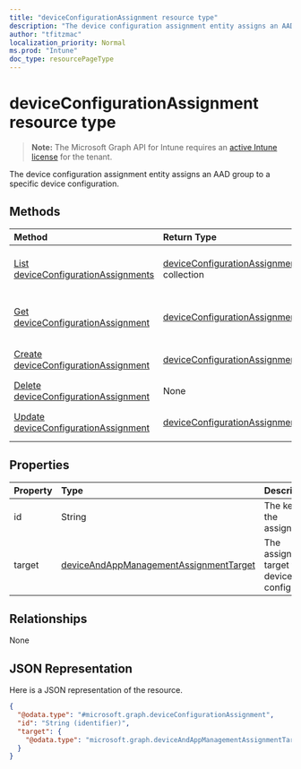```yaml
---
title: "deviceConfigurationAssignment resource type"
description: "The device configuration assignment entity assigns an AAD group to a specific device configuration."
author: "tfitzmac"
localization_priority: Normal
ms.prod: "Intune"
doc_type: resourcePageType
---
```


# deviceConfigurationAssignment resource type

> **Note:** The Microsoft Graph API for Intune requires an [active Intune license](https://go.microsoft.com/fwlink/?linkid=839381) for the tenant.

The device configuration assignment entity assigns an AAD group to a specific device configuration.

## Methods
|Method|Return Type|Description|
|:---|:---|:---|
|[List deviceConfigurationAssignments](../api/intune-deviceconfig-deviceconfigurationassignment-list.md)|[deviceConfigurationAssignment](../resources/intune-deviceconfig-deviceconfigurationassignment.md) collection|List properties and relationships of the [deviceConfigurationAssignment](../resources/intune-deviceconfig-deviceconfigurationassignment.md) objects.|
|[Get deviceConfigurationAssignment](../api/intune-deviceconfig-deviceconfigurationassignment-get.md)|[deviceConfigurationAssignment](../resources/intune-deviceconfig-deviceconfigurationassignment.md)|Read properties and relationships of the [deviceConfigurationAssignment](../resources/intune-deviceconfig-deviceconfigurationassignment.md) object.|
|[Create deviceConfigurationAssignment](../api/intune-deviceconfig-deviceconfigurationassignment-create.md)|[deviceConfigurationAssignment](../resources/intune-deviceconfig-deviceconfigurationassignment.md)|Create a new [deviceConfigurationAssignment](../resources/intune-deviceconfig-deviceconfigurationassignment.md) object.|
|[Delete deviceConfigurationAssignment](../api/intune-deviceconfig-deviceconfigurationassignment-delete.md)|None|Deletes a [deviceConfigurationAssignment](../resources/intune-deviceconfig-deviceconfigurationassignment.md).|
|[Update deviceConfigurationAssignment](../api/intune-deviceconfig-deviceconfigurationassignment-update.md)|[deviceConfigurationAssignment](../resources/intune-deviceconfig-deviceconfigurationassignment.md)|Update the properties of a [deviceConfigurationAssignment](../resources/intune-deviceconfig-deviceconfigurationassignment.md) object.|

## Properties
|Property|Type|Description|
|:---|:---|:---|
|id|String|The key of the assignment.|
|target|[deviceAndAppManagementAssignmentTarget](../resources/intune-shared-deviceandappmanagementassignmenttarget.md)|The assignment target for the device configuration.|

## Relationships
None

## JSON Representation
Here is a JSON representation of the resource.
<!-- {
  "blockType": "resource",
  "keyProperty": "id",
  "@odata.type": "microsoft.graph.deviceConfigurationAssignment"
}
-->
``` json
{
  "@odata.type": "#microsoft.graph.deviceConfigurationAssignment",
  "id": "String (identifier)",
  "target": {
    "@odata.type": "microsoft.graph.deviceAndAppManagementAssignmentTarget"
  }
}
```



